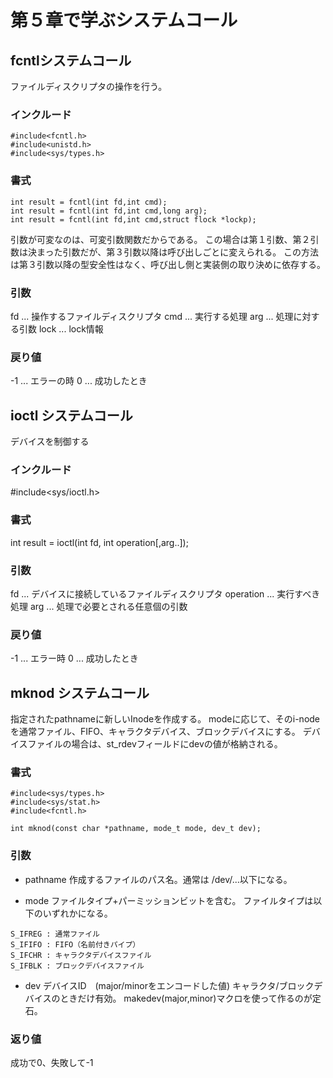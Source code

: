 # 第５章で学ぶシステムコール

## fcntlシステムコール
ファイルディスクリプタの操作を行う。

### インクルード
```
#include<fcntl.h>
#include<unistd.h>
#include<sys/types.h>
```

### 書式
```
int result = fcntl(int fd,int cmd);
int result = fcntl(int fd,int cmd,long arg);
int result = fcntl(int fd,int cmd,struct flock *lockp);

```
引数が可変なのは、可変引数関数だからである。
この場合は第１引数、第２引数は決まった引数だが、第３引数以降は呼び出しごとに変えられる。
この方法は第３引数以降の型安全性はなく、呼び出し側と実装側の取り決めに依存する。

### 引数
fd  ... 操作するファイルディスクリプタ
cmd ... 実行する処理
arg ... 処理に対する引数
lock ... lock情報

### 戻り値
-1 ... エラーの時
0  ... 成功したとき


## ioctl システムコール
デバイスを制御する

### インクルード
#include<sys/ioctl.h>

### 書式
int result = ioctl(int fd, int operation[,arg..]);

### 引数
fd        ... デバイスに接続しているファイルディスクリプタ
operation ... 実行すべき処理
arg       ... 処理で必要とされる任意個の引数

### 戻り値
-1 ... エラー時
0  ... 成功したとき


## mknod システムコール
指定されたpathnameに新しいInodeを作成する。
modeに応じて、そのi-nodeを通常ファイル、FIFO、キャラクタデバイス、ブロックデバイスにする。
デバイスファイルの場合は、st_rdevフィールドにdevの値が格納される。

### 書式
```
#include<sys/types.h>
#include<sys/stat.h>
#include<fcntl.h>

int mknod(const char *pathname, mode_t mode, dev_t dev);

```

### 引数
- pathname
作成するファイルのパス名。通常は /dev/...以下になる。

- mode
ファイルタイプ+パーミッションビットを含む。
ファイルタイプは以下のいずれかになる。
```
S_IFREG : 通常ファイル
S_IFIFO : FIFO（名前付きパイプ）
S_IFCHR : キャラクタデバイスファイル
S_IFBLK : ブロックデバイスファイル
```

- dev 
デバイスID　(major/minorをエンコードした値)
キャラクタ/ブロックデバイスのときだけ有効。
makedev(major,minor)マクロを使って作るのが定石。

### 返り値
成功で0、失敗して-1



